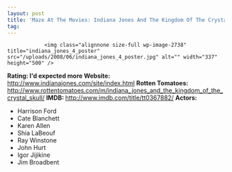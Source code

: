 ```yaml
---
layout: post
title: 'Maze At The Movies: Indiana Jones And The Kingdom Of The Crystal Skull'
tag: 
---
```



                <img class="alignnone size-full wp-image-2738" title="indiana_jones_4_poster" src="/uploads/2008/06/indiana_jones_4_poster.jpg" alt="" width="337" height="500" />
<p><strong>Rating: I'd expected more
Website: </strong><a href="http://www.indianajones.com/site/index.html"><a href="http://www.indianajones.com/site/index.html">http://www.indianajones.com/site/index.html</a></a>
<strong>Rotten Tomatoes: </strong><a href="http://www.rottentomatoes.com/m/indiana_jones_and_the_kingdom_of_the_crystal_skull/"><a href="http://www.rottentomatoes.com/m/indiana_jones_and_the_kingdom_of_the_crystal_skull/">http://www.rottentomatoes.com/m/indiana_jones_and_the_kingdom_of_the_crystal_skull/</a></a>
<strong>IMDB: </strong><a href="http://www.imdb.com/title/tt0367882/"><a href="http://www.imdb.com/title/tt0367882/">http://www.imdb.com/title/tt0367882/</a></a>
<strong>Actors:</strong></p>
<ul>
    <li>Harrison Ford</li>
    <li>Cate Blanchett</li>
    <li>Karen Allen</li>
    <li>Shia LaBeouf</li>
    <li>Ray Winstone</li>
    <li>John Hurt</li>
    <li>Igor Jijikine</li>
    <li>Jim Broadbent</li>
</ul>
            
